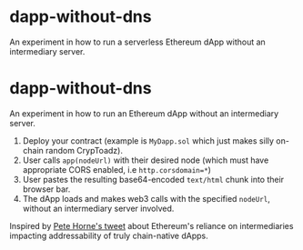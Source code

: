 # dapp-without-dns
An experiment in how to run a serverless Ethereum dApp without an intermediary server.

# dapp-without-dns

An experiment in how to run an Ethereum dApp without an intermediary server.

1. Deploy your contract (example is `MyDapp.sol` which just makes silly on-chain random CrypToadz).
2. User calls `app(nodeUrl)` with their desired node (which must have appropriate CORS enabled, i.e `http.corsdomain=*`)
3. User pastes the resulting base64-encoded `text/html` chunk into their browser bar.
4. The dApp loads and makes web3 calls with the specified `nodeUrl`, without an intermediary server involved.

Inspired by [Pete Horne's tweet](https://twitter.com/p_s_horne/status/1565895774617337856) about Ethereum's reliance on intermediaries impacting addressability of truly chain-native dApps.
